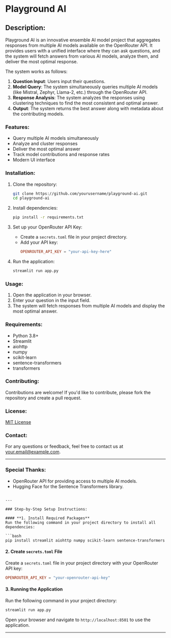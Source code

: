 # **Playground AI**

## Description:
Playground AI is an innovative ensemble AI model project that aggregates responses from multiple AI models available on the OpenRouter API. It provides users with a unified interface where they can ask questions, and the system will fetch answers from various AI models, analyze them, and deliver the most optimal response.

The system works as follows:
1. **Question Input**: Users input their questions.
2. **Model Query**: The system simultaneously queries multiple AI models (like Mistral, Zephyr, Llama-2, etc.) through the OpenRouter API.
3. **Response Analysis**: The system analyzes the responses using clustering techniques to find the most consistent and optimal answer.
4. **Output**: The system returns the best answer along with metadata about the contributing models.

### Features:
- Query multiple AI models simultaneously
- Analyze and cluster responses
- Deliver the most optimal answer
- Track model contributions and response rates
- Modern UI interface

### Installation:

1. Clone the repository:
   ```bash
   git clone https://github.com/yourusername/playground-ai.git
   cd playground-ai
   ```

2. Install dependencies:
   ```bash
   pip install -r requirements.txt
   ```

3. Set up your OpenRouter API Key:
   - Create a `secrets.toml` file in your project directory.
   - Add your API key:
     ```toml
     OPENROUTER_API_KEY = "your-api-key-here"
     ```

4. Run the application:
   ```bash
   streamlit run app.py
   ```

### Usage:
1. Open the application in your browser.
2. Enter your question in the input field.
3. The system will fetch responses from multiple AI models and display the most optimal answer.

### Requirements:
- Python 3.8+
- Streamlit
- aiohttp
- numpy
- scikit-learn
- sentence-transformers
- transformers

### Contributing:
Contributions are welcome! If you'd like to contribute, please fork the repository and create a pull request.

### License:
[MIT License](LICENSE)

### Contact:
For any questions or feedback, feel free to contact us at your.email@example.com.

---

### Special Thanks:
- OpenRouter API for providing access to multiple AI models.
- Hugging Face for the Sentence Transformers library.
```

---

### Step-by-Step Setup Instructions:

#### **1. Install Required Packages**
Run the following command in your project directory to install all dependencies:

```bash
pip install streamlit aiohttp numpy scikit-learn sentence-transformers
```

#### **2. Create `secrets.toml` File**
Create a `secrets.toml` file in your project directory with your OpenRouter API key:

```toml
OPENROUTER_API_KEY = "your-openrouter-api-key"
```

#### **3. Running the Application**
Run the following command in your project directory:
```bash
streamlit run app.py
```

Open your browser and navigate to `http://localhost:8501` to use the application.

---

